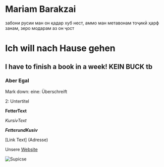 # Mariam Barakzai
забони русии ман он қадар хуб нест, аммо ман метавонам тоҷикӣ ҳарф занам, зеро модарам аз он ҷост


# Ich will nach Hause gehen

## I have to finish a book in a week! KEIN BUCK tb 

### Aber Egal 

Mark down:
eine: Überschreift 
>
2: Untertitel 

**FetterText**
>
*KursivText*
>
***FetterundKusiv***

[Link Text] (Adresse)

Unsere [Website](https://ec-mentors.github.io/IT-ist-das-was-fuer-mich/)

![Supicse](https://www.bing.com/images/search?view=detailV2&ccid=TDSe7Ppv&id=CE18EBBECB13DE797AE4D045761B6582C9C33694&thid=OIP.TDSe7PpvXih19EpiSia_BwHaEK&mediaurl=https%3a%2f%2fufreeonline.net%2fwp-content%2fuploads%2f2019%2f04%2fhappy-birthday-from-the-office-best-of-its-your-birthday-michael-scott-dunder-mifflin-of-happy-birthday-from-the-office.jpg&cdnurl=https%3a%2f%2fth.bing.com%2fth%2fid%2fR.4c349eecfa6f5e2875f44a624a26bf07%3frik%3dlDbDyYJlG3ZF0A%26pid%3dImgRaw%26r%3d0&exph=1080&expw=1920&q=oth+officehappy+birthfa+memes+mikel&simid=608028307368927577&FORM=IRPRST&ck=6168061D2457EE6AA61739DB18EE377A&selectedIndex=1&itb=0&ajaxhist=0&ajaxserp=0)
